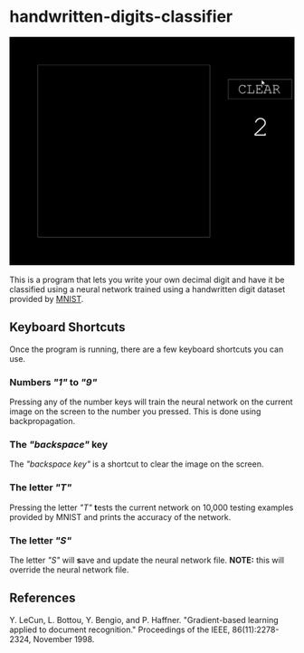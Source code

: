 # handwritten-digits-classifier

<img src="Handwritten_Digits_Demo.gif" width="600" alt="Program Demo">

This is a program that lets you write your own decimal digit and have it be classified using a neural network trained using a handwritten digit dataset provided by [MNIST](http://yann.lecun.com/exdb/mnist/).

## Keyboard Shortcuts
Once the program is running, there are a few keyboard shortcuts you can use.
### Numbers *"1"* to *"9"*
Pressing any of the number keys will train the neural network on the current image on the screen to the number you pressed. This is done using backpropagation.

### The *"backspace"* key
The *"backspace key"* is a shortcut to clear the image on the screen.

### The letter *"T"*
Pressing the letter *"T"* **t**ests the current network on 10,000 testing examples provided by MNIST and prints the accuracy of the network.

### The letter *"S"*
The letter *"S"* will **s**ave and update the neural network file.
**NOTE:** this will override the neural network file.

## References
Y. LeCun, L. Bottou, Y. Bengio, and P. Haffner. "Gradient-based learning applied to document recognition." Proceedings of the IEEE, 86(11):2278-2324, November 1998.
